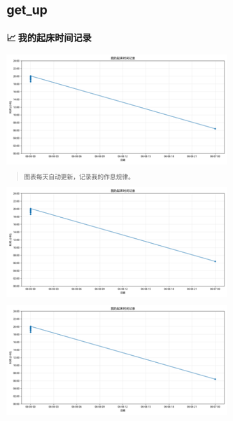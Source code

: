 # get_up

<!-- 在这里添加一些关于你项目的介绍文字... -->

## 📈 我的起床时间记录
![起床时间趋势图](wake_up_chart.png?raw=true "每日起床时间记录")

> 图表每天自动更新，记录我的作息规律。

![起床时间趋势图](wake_up_chart.png?raw=true "每日起床时间记录")

![起床时间趋势图](wake_up_chart.png?raw=true "每日起床时间记录")
